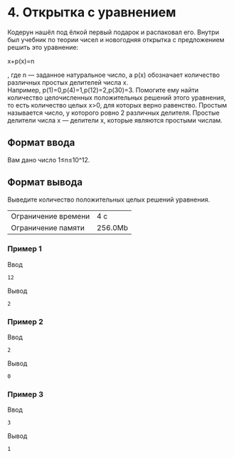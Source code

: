 # 4. Открытка с уравнением

Кодерун нашёл под ёлкой первый подарок и распаковал его. Внутри был учебник по теории чисел и новогодняя открытка с предложением решить это уравнение:

x+p(x)=n

, где n — заданное натуральное число, а p(x) обозначает количество различных простых делителей числа x. Например, p(1)=0,p(4)=1,p(12)=2,p(30)=3. Помогите ему найти количество целочисленных положительных решений этого уравнения, то есть количество целых x>0, для которых верно равенство. Простым называется число, у которого ровно 2 различных делителя. Простые делители числа x — делители x, которые являются простыми числам.

## Формат ввода

Вам дано число 1≤n≤10^12.

## Формат вывода

Выведите количество положительных целых решений уравнения.

<table>
 <tr>
    <td>Ограничение времени</td>
    <td>4 с</td>
 </tr>
 <tr>
    <td>Ограничение памяти</td>
    <td>256.0Mb</td>
 </tr>
</table>

### Пример 1

Ввод

    12
    

Вывод

    2    

### Пример 2

Ввод

    2
    

Вывод

    0
    
### Пример 3

Ввод

    3
    

Вывод

    1

